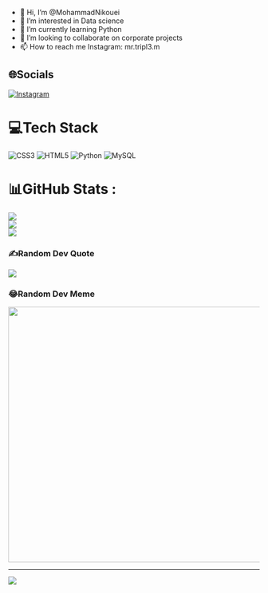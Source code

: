 - 👋 Hi, I’m @MohammadNikouei
- 👀 I’m interested in Data science
- 🌱 I’m currently learning Python
- 💞️ I’m looking to collaborate on corporate projects
- 📫 How to reach me Instagram: mr.tripl3.m

## 🌐Socials
[![Instagram](https://img.shields.io/badge/Instagram-%23E4405F.svg?logo=Instagram&logoColor=white)](https://instagram.com/mr.triple.m) 

# 💻Tech Stack
![CSS3](https://img.shields.io/badge/css3-%231572B6.svg?style=for-the-badge&logo=css3&logoColor=white) ![HTML5](https://img.shields.io/badge/html5-%23E34F26.svg?style=for-the-badge&logo=html5&logoColor=white) ![Python](https://img.shields.io/badge/python-3670A0?style=for-the-badge&logo=python&logoColor=ffdd54) ![MySQL](https://img.shields.io/badge/mysql-%2300f.svg?style=for-the-badge&logo=mysql&logoColor=white)
# 📊GitHub Stats :
![](https://github-readme-stats.vercel.app/api?username=MohammadNikouei&theme=radical&hide_border=false&include_all_commits=false&count_private=false)<br/>
![](https://github-readme-streak-stats.herokuapp.com/?user=MohammadNikouei&theme=radical&hide_border=false)<br/>
![](https://github-readme-stats.vercel.app/api/top-langs/?username=MohammadNikouei&theme=radical&hide_border=false&include_all_commits=false&count_private=false&layout=compact)

### ✍️Random Dev Quote
![](https://quotes-github-readme.vercel.app/api?type=horizontal&theme=radical)

### 😂Random Dev Meme
<img src="https://random-memer.herokuapp.com/" width="512px"/>

---
[![](https://visitcount.itsvg.in/api?id=MohammadNikouei&icon=0&color=0)](https://visitcount.itsvg.in)

<!---
MohammadNikouei/MohammadNikouei is a ✨ special ✨ repository because its `README.md` (this file) appears on your GitHub profile.
You can click the Preview link to take a look at your changes.
--->
